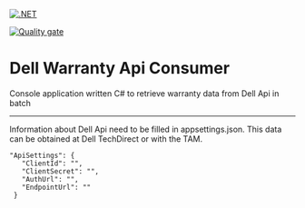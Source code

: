 [![.NET](https://github.com/zimbres/DellWarranty/actions/workflows/dotnet.yml/badge.svg)](https://github.com/zimbres/DellWarranty/actions/workflows/dotnet.yml)

[![Quality gate](https://sonarcloud.io/api/project_badges/quality_gate?project=zimbres_DellWarranty)](https://sonarcloud.io/summary/new_code?id=zimbres_DellWarranty)

# Dell Warranty Api Consumer
Console application written C# to retrieve warranty data from Dell Api in batch

---

Information about Dell Api need to be filled in appsettings.json. This data can be obtained at Dell TechDirect or with the TAM.

 ```
 "ApiSettings": {
    "ClientId": "",
    "ClientSecret": "",
    "AuthUrl": "",
    "EndpointUrl": ""
  }
  ```
